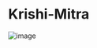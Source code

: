 # Krishi-Mitra 
![image](https://user-images.githubusercontent.com/73053338/151559188-596a026c-18ef-4b60-8da8-7ffec42d1b01.png)
